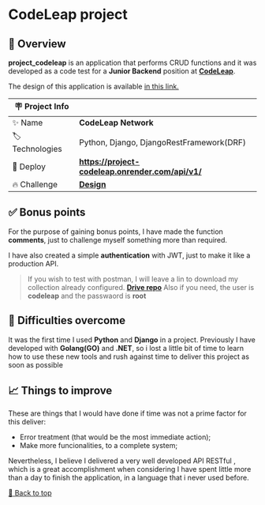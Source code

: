 <div id='top'>

# CodeLeap project

</div>

## 🔎 Overview

**project_codeleap** is an application that performs CRUD functions and it was developed as a code test for a **Junior Backend** position at [**CodeLeap**](https://codeleap.co.uk/).

The design of this application is available [in this link.](https://www.figma.com/design/0OQWLQmU14SF2cDhHPJ2sx/CodeLeap-Engineering-Test?node-id=33054-16&t=Cfd1CyqkJrJo84XO-0)

<!-- prettier-ignore -->
| 🪧 Project Info |  |
| ------------- | - |
| ✨ Name | **CodeLeap Network** |
| 🏷️ Technologies | Python, Django, DjangoRestFramework(DRF) |
| 🚀 Deploy | **https://project-codeleap.onrender.com/api/v1/** |
| 🔥 Challenge | [**Design**](https://www.figma.com/design/0OQWLQmU14SF2cDhHPJ2sx/CodeLeap-Engineering-Test?node-id=33054-16&t=Cfd1CyqkJrJo84XO-0) |


## ✅ Bonus points

For the purpose of gaining bonus points, I have made the function **comments**, just to challenge myself something more than required.

I have also created a simple **authentication** with JWT, just to make it like a production API.

> If you wish to test with postman, I will leave a lin to download my collection already configured. [**Drive repo**](https://drive.google.com/drive/folders/1SrguPPkMjkyHvAV4PK5Jw9JWPR1ML6Fv?usp=sharing)
> Also if you need, the user is **codeleap** and the passwaord is **root**

## 💪 Difficulties overcome

It was the first time I used **Python** and **Django** in a project. Previously I have developed with **Golang(GO)** and **.NET**, so i lost a little bit of time to learn how to use these new tools and rush against time to deliver this project as soon as possible

## 📈 Things to improve

These are things that I would have done if time was not a prime factor for this deliver:

- Error treatment (that would be the most immediate action);
- Make more funcionalities, to a complete system;

Nevertheless, I believe I delivered a very well developed API RESTful , which is a great accomplishment when considering I have spent little more than a day to finish the application, in a language that i never used before.

<a href='#top'>🔼 Back to top</a>

